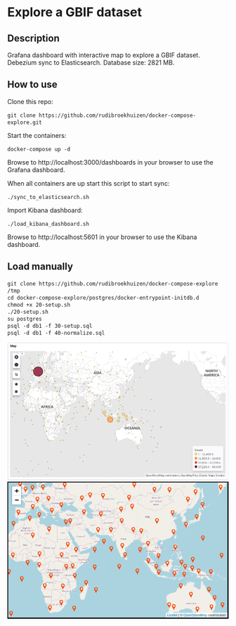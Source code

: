 # Explore a GBIF dataset

## Description
Grafana dashboard with interactive map to explore a GBIF dataset. Debezium sync to Elasticsearch. Database size: 2821 MB. 

## How to use
Clone this repo:
```
git clone https://github.com/rudibroekhuizen/docker-compose-explore.git
```

Start the containers:
```
docker-compose up -d
```

Browse to http://localhost:3000/dashboards in your browser to use the Grafana dashboard.


When all containers are up start this script to start sync:
```
./sync_to_elasticsearch.sh
```


Import Kibana dashboard:
```
./load_kibana_dashboard.sh
```

Browse to http://localhost:5601 in your browser to use the Kibana dashboard.

## Load manually
```
git clone https://github.com/rudibroekhuizen/docker-compose-explore /tmp
cd docker-compose-explore/postgres/docker-entrypoint-initdb.d
chmod +x 20-setup.sh
./20-setup.sh
su postgres
psql -d db1 -f 30-setup.sql
psql -d db1 -f 40-normalize.sql
```

![map_es](map_es.png?raw=true,width=100)
![map_grafana](map_grafana.png?raw=true)
